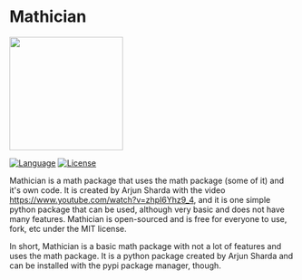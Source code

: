 # Mathician
<img height="200" width="200" src="https://cdn.discordapp.com/attachments/980115259534749746/984839027398160394/Untitled.png"/>


[![Language](https://img.shields.io/badge/language-Python-blue)](https://python.org)
[![License](https://img.shields.io/github/license/ajsharda17/Mathician?color=l&label=License)](https://github.com/ajsharda17/Mathician/blob/main/LICENSE)

Mathician is a math package that uses the math package (some of it) and it's own code. It is created by Arjun Sharda with the video https://www.youtube.com/watch?v=zhpI6Yhz9_4, and it is one simple python package that can be used, although very basic and does not have many features. Mathician is open-sourced and is free for everyone to use, fork, etc under the MIT license.

In short, Mathician is a basic math package with not a lot of features and uses the math package. It is a python package created by Arjun Sharda and can be installed with the pypi package manager, though.
